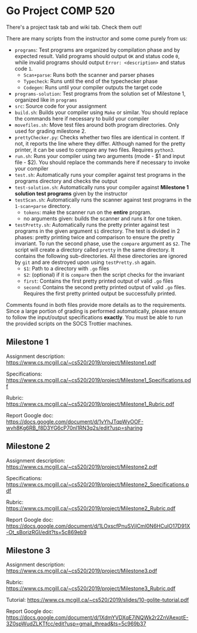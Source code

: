 # Go Project COMP 520
There's a project task tab and wiki tab. Check them out!

There are many scripts from the instructor and some come purely from us:

* `programs`: Test programs are organized by compilation phase and by expected result. Valid programs should output `OK` and status code `0`, while invalid programs should output `Error: <description>` and status code `1`.
  * `Scan+parse`: Runs both the scanner and parser phases
  * `Typecheck`: Runs until the end of the typechecker phase
  * `Codegen`: Runs until your compiler outputs the target code
* `programs-solution`: Test programs from the solution set of Milestone 1, organized like in `programs`
* `src`: Source code for your assignment
* `build.sh`: Builds your compiler using `Make` or similar. You should replace the commands here if necessary to build your compiler
* `movefiles.sh`: Move test files around both program directories. Only used for grading milestone 2.
* `prettyChecker.py`: Checks whether two files are identical in content. If not, it reports the line where they differ. Although named for the pretty printer, it can be used to compare any two files. Requires `python3`.
* `run.sh`: Runs your compiler using two arguments (mode - $1 and input file - $2). You should replace the commands here if necessary to invoke your compiler
* `test.sh`: Automatically runs your compiler against test programs in the programs directory and checks the output
* `test-solution.sh`: Automatically runs your compiler against **Milestone 1 solution test programs** given by the instructor
* `testScan.sh`: Automatically runs the scanner against test programs in the `1-scan+parse` directory. 
  * `tokens`: make the scanner run on the **entire** program. 
  * no arguments given: builds the scanner and runs it for one token.
* `testPretty.sh`: Automatically runs the pretty printer against test programs in the given argument `$1` directory. The test is divided in 2 phases: pretty printing twice and comparison to ensure the pretty invariant. To run the second phase, use the `compare` argument as `$2`. The script will create a directory called `pretty` in the same directory. It contains the following sub-directories. All these directories are ignored by `git` and are destroyed upon using `testPretty.sh` again.
  * `$1`: Path to a directory with `.go` files
  * `$2`: (optional) if it is `compare` then the script checks for the invariant
  * `first`: Contains the first pretty printed output of valid `.go` files
  * `second`: Contains the second pretty printed output of valid `.go` files. Requires the first pretty printed output be successfully printed.

Comments found in both files provide more details as to the requirements. Since a large portion of grading is performed automatically, please ensure to follow the input/output specifications **exactly**. You must be able to run the provided scripts on the SOCS Trottier machines.

## Milestone 1
Assignment description: https://www.cs.mcgill.ca/~cs520/2019/project/Milestone1.pdf

Specifications: https://www.cs.mcgill.ca/~cs520/2019/project/Milestone1_Specifications.pdf

Rubric: https://www.cs.mcgill.ca/~cs520/2019/project/Milestone1_Rubric.pdf

Report Google doc: https://docs.google.com/document/d/1vYhJTqpWyOOF-wvh8Kg6RB_f8D3YG6cP70nl1RN3q2s/edit?usp=sharing

## Milestone 2
Assignment description: https://www.cs.mcgill.ca/~cs520/2019/project/Milestone2.pdf

Specifications: https://www.cs.mcgill.ca/~cs520/2019/project/Milestone2_Specifications.pdf

Rubric: https://www.cs.mcgill.ca/~cs520/2019/project/Milestone2_Rubric.pdf

Report Google doc: https://docs.google.com/document/d/1LOxscfPnuSVjlCml0N6HCuIO17D91X-Ot_sBorizRGI/edit?ts=5c869eb9

## Milestone 3
Assignment description: https://www.cs.mcgill.ca/~cs520/2019/project/Milestone3.pdf

Rubric: https://www.cs.mcgill.ca/~cs520/2019/project/Milestone3_Rubric.pdf

Tutorial: https://www.cs.mcgill.ca/~cs520/2019/slides/10-golite-tutorial.pdf

Report Google doc: https://docs.google.com/document/d/1XdmYVDXqE7iNQWk2r2ZnVAexotE-3Z0spWudZLKTfcc/edit?usp=gmail_thread&ts=5c969b37

